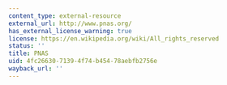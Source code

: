 ```yaml
---
content_type: external-resource
external_url: http://www.pnas.org/
has_external_license_warning: true
license: https://en.wikipedia.org/wiki/All_rights_reserved
status: ''
title: PNAS
uid: 4fc26630-7139-4f74-b454-78aebfb2756e
wayback_url: ''
---
```

